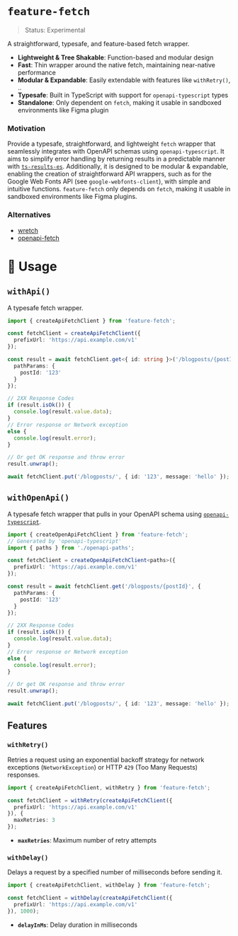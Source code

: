 # `feature-fetch`
> Status: Experimental

A straightforward, typesafe, and feature-based fetch wrapper.

- **Lightweight & Tree Shakable**: Function-based and modular design
- **Fast**: Thin wrapper around the native fetch, maintaining near-native performance
- **Modular & Expandable**: Easily extendable with features like `withRetry()`, ..
- **Typesafe**: Built in TypeScript with support for `openapi-typescript` types
- **Standalone**: Only dependent on `fetch`, making it usable in sandboxed environments like Figma plugin

### Motivation

Provide a typesafe, straightforward, and lightweight `fetch` wrapper that seamlessly integrates with OpenAPI schemas using `openapi-typescript`. It aims to simplify error handling by returning results in a predictable manner with [`ts-results-es`](https://github.com/lune-climate/ts-results-es#readme). Additionally, it is designed to be modular & expandable, enabling the creation of straightforward API wrappers, such as for the Google Web Fonts API (see `google-webfonts-client`), with simple and intuitive functions. `feature-fetch` only depends on `fetch`, making it usable in sandboxed environments like Figma plugins.

### Alternatives

- [wretch](https://github.com/elbywan/wretch)
- [openapi-fetch](https://github.com/drwpow/openapi-typescript/tree/main/packages/openapi-fetch)

# 📖 Usage

## `withApi()`

A typesafe fetch wrapper.

```ts
import { createApiFetchClient } from 'feature-fetch';

const fetchClient = createApiFetchClient({
  prefixUrl: 'https://api.example.com/v1'
});

const result = await fetchClient.get<{ id: string }>('/blogposts/{postId}', {
  pathParams: {
    postId: '123'
  }
});

// 2XX Response Codes
if (result.isOk()) {
  console.log(result.value.data);
}
// Error response or Network exception
else {
  console.log(result.error);
}

// Or get OK response and throw error
result.unwrap();

await fetchClient.put('/blogposts/', { id: '123', message: 'hello' });
```

## `withOpenApi()`

A typesafe fetch wrapper that pulls in your OpenAPI schema using [`openapi-typescript`](https://github.com/drwpow/openapi-typescript/tree/main).

```ts
import { createOpenApiFetchClient } from 'feature-fetch';
// Generated by 'openapi-typescript'
import { paths } from './openapi-paths';

const fetchClient = createOpenApiFetchClient<paths>({
  prefixUrl: 'https://api.example.com/v1'
});

const result = await fetchClient.get('/blogposts/{postId}', {
  pathParams: {
    postId: '123'
  }
});

// 2XX Response Codes
if (result.isOk()) {
  console.log(result.value.data);
}
// Error response or Network exception
else {
  console.log(result.error);
}

// Or get OK response and throw error
result.unwrap();

await fetchClient.put('/blogposts/', { id: '123', message: 'hello' });
```

## Features

### `withRetry()`

Retries a request using an exponential backoff strategy for network exceptions (`NetworkException`) or HTTP `429` (Too Many Requests) responses.

```ts
import { createApiFetchClient, withRetry } from 'feature-fetch';

const fetchClient = withRetry(createApiFetchClient({
  prefixUrl: 'https://api.example.com/v1'
}), {
  maxRetries: 3
});
```

- **`maxRetries`**: Maximum number of retry attempts

### `withDelay()`

Delays a request by a specified number of milliseconds before sending it.

```ts
import { createApiFetchClient, withDelay } from 'feature-fetch';

const fetchClient = withDelay(createApiFetchClient({
  prefixUrl: 'https://api.example.com/v1'
}), 1000);
```

- **`delayInMs`**: Delay duration in milliseconds